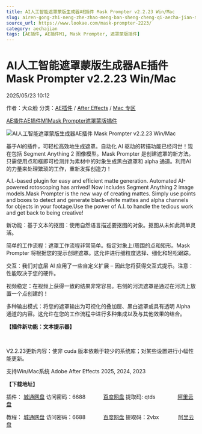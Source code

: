```yaml
---
title: AI人工智能遮罩蒙版生成器AE插件 Mask Prompter v2.2.23 Win/Mac
slug: airen-gong-zhi-neng-zhe-zhao-meng-ban-sheng-cheng-qi-aecha-jian-mask-prompter-v2-2-23-win-mac
source_url: https://www.lookae.com/mask-prompter-2223/
category: aechajian
tags: [AE插件, AE插件M1, Mask Prompter, 遮罩蒙版插件]
---
```

# AI人工智能遮罩蒙版生成器AE插件 Mask Prompter v2.2.23 Win/Mac

2025/05/23 10:12

作者：大众脸
分类：[AE插件](https://www.lookae.com/after-effects/aechajian/) / [After Effects](https://www.lookae.com/after-effects/) / [Mac 专区](https://www.lookae.com/mac-osx/)

[AE插件](https://www.lookae.com/tag/ae%e6%8f%92%e4%bb%b6/)[AE插件M1](https://www.lookae.com/tag/aem1/)[Mask Prompter](https://www.lookae.com/tag/mask-prompter/)[遮罩蒙版插件](https://www.lookae.com/tag/%e9%81%ae%e7%bd%a9%e8%92%99%e7%89%88%e6%8f%92%e4%bb%b6/)

![AI人工智能遮罩蒙版生成器AE插件 Mask Prompter v2.2.23 Win/Mac](https://www.lookae.com/wp-content/uploads/2024/08/Mask-Prompter-V2.jpg "AI人工智能遮罩蒙版生成器AE插件 Mask Prompter v2.2.23 Win/Mac-LookAE.com")

基于AI的插件，可轻松高效地生成遮罩。自动化 AI 驱动的转描功能已经问世！现在包括 Segment Anything 2 图像模型。Mask Prompter 是创建遮罩的新方法。只需使用点和框即可检测并为素材中的对象生成黑白遮罩和 alpha 通道。利用AI的力量来处理繁琐的工作，重新发挥创造力！

A.I.-based plugin for easy and efficient matte generation. Automated AI-powered rotoscoping has arrived! Now includes Segment Anything 2 image models.Mask Prompter is the new way of creating mattes. Simply use points and boxes to detect and generate black-white mattes and alpha channels for objects in your footage.Use the power of A.I. to handle the tedious work and get back to being creative!

新功能：基于文本的抠图：使用自然语言描述要抠图的对象。抠图从未如此简单灵活。

简单的工作流程：遮罩工作流程非常简单。指定对象上/周围的点和矩形。Mask Prompter 将根据您的提示创建遮罩。这允许进行细粒度选择、细化和轻松跟踪。

交互：我们对底层 AI 应用了一些自定义扩展 – 因此您将获得交互式提示。注意：性能取决于您的硬件。

视频稳定：在视频上获得一致的结果非常容易。右侧的河流遮罩是通过在河流上放置一个点创建的！

多种输出模式：将您的遮罩输出为可视化的叠加层、黑白遮罩或具有透明 Alpha 通道的内容。这允许在您的工作流程中进行多种集成以及与其他效果的结合。

**【插件新功能：文本提示器】**

[﻿](http://cloud.video.taobao.com/play/u/null/p/1/e/6/t/1/476737549547.mp4)

V2.2.23更新内容：使非 cuda 版本依赖于较少的系统库；对某些设置进行小幅性能更新。

支持Win/Mac系统 Adobe After Effects 2025, 2024, 2023

**【下载地址】**

插件： [城通网盘](https://url70.ctfile.com/f/2827370-1506934282-99d6ac?p=4431) 访问密码：6688            [百度网盘](https://pan.baidu.com/s/1zy4WaNF3ZOCKhhVVl-swcg?pwd=qtds) 提取码: qtds               [阿里云盘](https://www.alipan.com/s/Cke2ySMfjx5)

教程： [城通网盘](https://url70.ctfile.com/f/2827370-926557887-95a34f?p=4431) 访问密码：6688            [百度网盘](https://pan.baidu.com/s/1X1-fgr0Akp5GzQIwmbJ2Yw?pwd=2vbx) 提取码：2vbx             [阿里云盘](https://www.aliyundrive.com/s/PtcaDWoGWb7)
